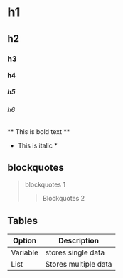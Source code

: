# h1
## h2
### h3
#### h4
##### h5
###### h6

** This is bold text **

* This is italic * 

## blockquotes 
> blockquotes 1
>> Blockquotes 2 

## Tables
|Option | Description|
|-------| -----------|
| Variable | stores single data |
| List | Stores multiple data |
